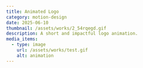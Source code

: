 ```yaml
---
title: Animated Logo
category: motion-design
date: 2025-06-10
thumbnail: /assets/works/2_54rqegd.gif
description: A short and impactful logo animation.
media_items:
  - type: image
    url: /assets/works/test.gif
    alt: animation
---
```

